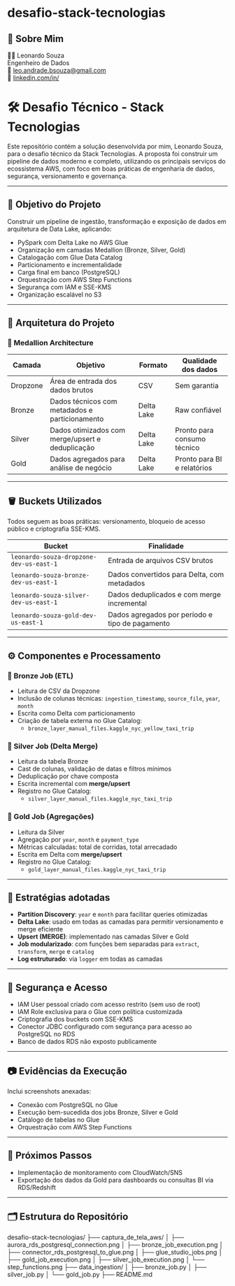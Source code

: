 # desafio-stack-tecnologias

## 🙋 Sobre Mim

👨‍💻 Leonardo Souza  
Engenheiro de Dados  
📧 leo.andrade.bsouza@gmail.com  
🔗 [linkedin.com/in/]()

# 🛠️ Desafio Técnico - Stack Tecnologias

Este repositório contém a solução desenvolvida por mim, Leonardo Souza, para o desafio técnico da Stack Tecnologias. A proposta foi construir um pipeline de dados moderno e completo, utilizando os principais serviços do ecossistema AWS, com foco em boas práticas de engenharia de dados, segurança, versionamento e governança.

---

## 📌 Objetivo do Projeto

Construir um pipeline de ingestão, transformação e exposição de dados em arquitetura de Data Lake, aplicando:

- PySpark com Delta Lake no AWS Glue
- Organização em camadas Medallion (Bronze, Silver, Gold)
- Catalogação com Glue Data Catalog
- Particionamento e incrementalidade
- Carga final em banco (PostgreSQL)
- Orquestração com AWS Step Functions
- Segurança com IAM e SSE-KMS
- Organização escalável no S3

---

## 🧱 Arquitetura do Projeto

### 🔷 Medallion Architecture

| Camada | Objetivo | Formato | Qualidade dos dados |
|--------|----------|---------|----------------------|
| Dropzone | Área de entrada dos dados brutos | CSV | Sem garantia |
| Bronze   | Dados técnicos com metadados e particionamento | Delta Lake | Raw confiável |
| Silver   | Dados otimizados com merge/upsert e deduplicação | Delta Lake | Pronto para consumo técnico |
| Gold     | Dados agregados para análise de negócio | Delta Lake | Pronto para BI e relatórios |

---

## 🪣 Buckets Utilizados

Todos seguem as boas práticas: versionamento, bloqueio de acesso público e criptografia SSE-KMS.

| Bucket | Finalidade |
|--------|------------|
| `leonardo-souza-dropzone-dev-us-east-1` | Entrada de arquivos CSV brutos |
| `leonardo-souza-bronze-dev-us-east-1`   | Dados convertidos para Delta, com metadados |
| `leonardo-souza-silver-dev-us-east-1`   | Dados deduplicados e com merge incremental |
| `leonardo-souza-gold-dev-us-east-1`     | Dados agregados por período e tipo de pagamento |

---

## ⚙️ Componentes e Processamento

### 🔸 Bronze Job (ETL)
- Leitura de CSV da Dropzone
- Inclusão de colunas técnicas: `ingestion_timestamp`, `source_file`, `year`, `month`
- Escrita como Delta com particionamento
- Criação de tabela externa no Glue Catalog:
  - `bronze_layer_manual_files.kaggle_nyc_yellow_taxi_trip`

### 🔸 Silver Job (Delta Merge)
- Leitura da tabela Bronze
- Cast de colunas, validação de datas e filtros mínimos
- Deduplicação por chave composta
- Escrita incremental com **merge/upsert**
- Registro no Glue Catalog:
  - `silver_layer_manual_files.kaggle_nyc_taxi_trip`

### 🔸 Gold Job (Agregações)
- Leitura da Silver
- Agregação por `year`, `month` e `payment_type`
- Métricas calculadas: total de corridas, total arrecadado
- Escrita em Delta com **merge/upsert**
- Registro no Glue Catalog:
  - `gold_layer_manual_files.kaggle_nyc_taxi_trip`

---

## 🧠 Estratégias adotadas

- **Partition Discovery**: `year` e `month` para facilitar queries otimizadas
- **Delta Lake**: usado em todas as camadas para permitir versionamento e merge eficiente
- **Upsert (MERGE)**: implementado nas camadas Silver e Gold
- **Job modularizado**: com funções bem separadas para `extract`, `transform`, `merge` e `catalog`
- **Log estruturado**: via `logger` em todas as camadas

---

## 🔐 Segurança e Acesso

- IAM User pessoal criado com acesso restrito (sem uso de root)
- IAM Role exclusiva para o Glue com política customizada
- Criptografia dos buckets com SSE-KMS
- Conector JDBC configurado com segurança para acesso ao PostgreSQL no RDS
- Banco de dados RDS não exposto publicamente

---

## 📷 Evidências da Execução

Inclui screenshots anexadas:

- Conexão com PostgreSQL no Glue
- Execução bem-sucedida dos jobs Bronze, Silver e Gold
- Catálogo de tabelas no Glue
- Orquestração com AWS Step Functions

---

## 🚀 Próximos Passos

- Implementação de monitoramento com CloudWatch/SNS
- Exportação dos dados da Gold para dashboards ou consultas BI via RDS/Redshift

---

## 🗂️ Estrutura do Repositório

desafio-stack-tecnologias/
├── captura_de_tela_aws/
│   ├── aurora_rds_postgresql_connection.png
│   ├── bronze_job_execution.png
│   ├── connector_rds_postgresql_to_glue.png
│   ├── glue_studio_jobs.png
│   ├── gold_job_execution.png
│   ├── silver_job_execution.png
│   └── step_functions.png
├── data_ingestion/
│   ├── bronze_job.py
│   ├── silver_job.py
│   └── gold_job.py
├── README.md
